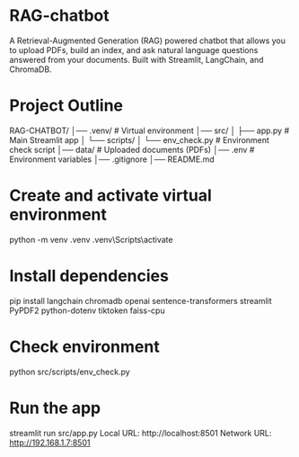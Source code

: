 # RAG-chatbot
A Retrieval-Augmented Generation (RAG) powered chatbot that allows you to upload PDFs, build an index, and ask natural language questions answered from your documents. 
Built with Streamlit, LangChain, and ChromaDB.

# Project Outline
RAG-CHATBOT/
│── .venv/ # Virtual environment
│── src/
│ ├── app.py # Main Streamlit app
│ └── scripts/
│ └── env_check.py # Environment check script
│── data/ # Uploaded documents (PDFs)
│── .env # Environment variables
│── .gitignore
│── README.md

# Create and activate virtual environment
python -m venv .venv
.venv\Scripts\activate     

# Install dependencies
pip install langchain chromadb openai sentence-transformers streamlit PyPDF2 python-dotenv tiktoken faiss-cpu

# Check environment
python src/scripts/env_check.py

# Run the app
streamlit run src/app.py 
Local URL: http://localhost:8501
Network URL: http://192.168.1.7:8501
